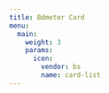 ```yaml
---
title: Bdmeter Card
menu:
  main:
    weight: 3
    params:
      icon:
        vendor: bs
        name: card-list
---
```

